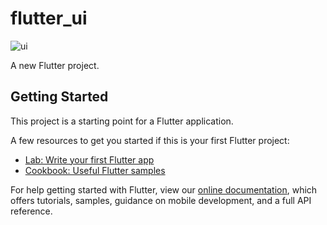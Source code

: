 # flutter_ui

![ui](https://doc-0s-3g-docs.googleusercontent.com/docs/securesc/bi3qrkjl0ji55jlai5c9dpnibp4im137/b2ofml72u1526csfpqmpan0hb80v5ce4/1634599050000/07981571725545565524/13746747942733328894/1-NAnw5TTfao67R57a2B1rQQhBLuCVOCY?e=view&authuser=0)

A new Flutter project.

## Getting Started

This project is a starting point for a Flutter application.

A few resources to get you started if this is your first Flutter project:

- [Lab: Write your first Flutter app](https://flutter.dev/docs/get-started/codelab)
- [Cookbook: Useful Flutter samples](https://flutter.dev/docs/cookbook)

For help getting started with Flutter, view our
[online documentation](https://flutter.dev/docs), which offers tutorials,
samples, guidance on mobile development, and a full API reference.
